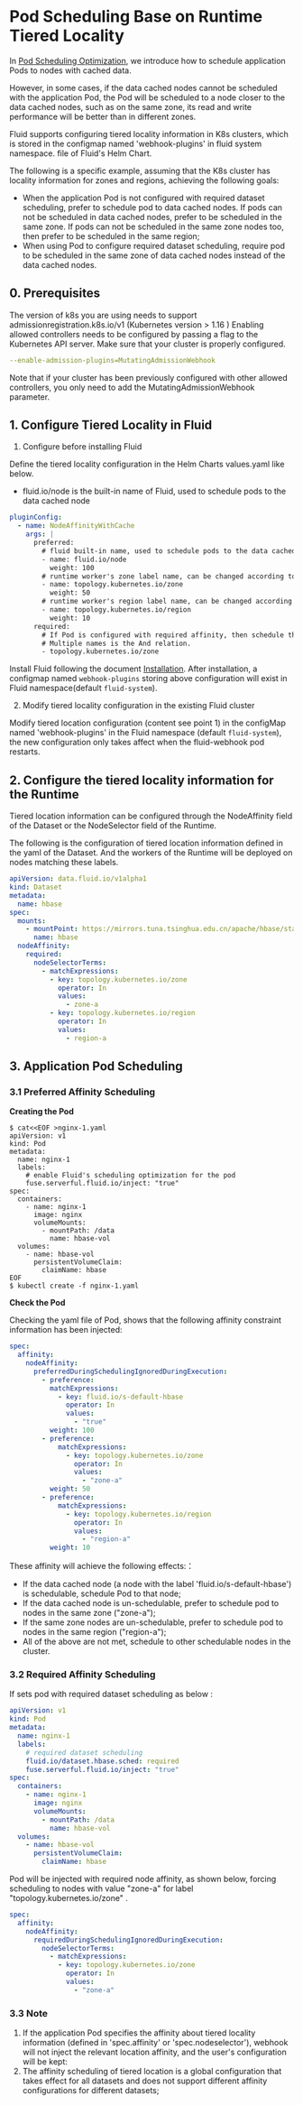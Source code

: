 # Pod Scheduling Base on Runtime Tiered Locality

In [Pod Scheduling Optimization](./pod_schedule_optimization.md), we introduce how to schedule application Pods to nodes
with cached data.

However, in some cases, if the data cached nodes cannot be scheduled with the application Pod, the Pod will be scheduled
to a node closer to the data cached nodes, such as on the same zone, its read and write performance will be better than in different zones.

Fluid supports configuring tiered locality information in K8s clusters, which is stored in the configmap named 'webhook-plugins' in fluid system namespace. 
file of Fluid's Helm Chart.

The following is a specific example, assuming that the K8s cluster has locality information for zones and regions, achieving the following goals:
- When the application Pod is not configured with required dataset scheduling, prefer to schedule pod to data cached nodes.
If pods can not be scheduled in data cached nodes, prefer to be scheduled in the same zone.
If pods can not be scheduled in the same zone nodes too, then prefer to be scheduled in the same region;
- When using Pod to configure required dataset scheduling, require pod to be scheduled in the same zone of data cached nodes instead of the data cached nodes.

## 0. Prerequisites
The version of k8s you are using needs to support admissionregistration.k8s.io/v1 (Kubernetes version > 1.16 )
Enabling allowed controllers needs to be configured by passing a flag to the Kubernetes API server. Make sure that your cluster is properly configured.
```yaml
--enable-admission-plugins=MutatingAdmissionWebhook
```
Note that if your cluster has been previously configured with other allowed controllers, you only need to add the MutatingAdmissionWebhook parameter.

## 1. Configure Tiered Locality in Fluid

1) Configure before installing Fluid

Define the tiered locality configuration in the Helm Charts values.yaml like below.
- fluid.io/node is the built-in name of Fluid, used to schedule pods to the data cached node
```yaml
pluginConfig:
  - name: NodeAffinityWithCache
    args: |
      preferred:
        # fluid built-in name, used to schedule pods to the data cached node
        - name: fluid.io/node
          weight: 100
        # runtime worker's zone label name, can be changed according to k8s environment.
        - name: topology.kubernetes.io/zone
          weight: 50
        # runtime worker's region label name, can be changed according to k8s environment.
        - name: topology.kubernetes.io/region
          weight: 10
      required:
        # If Pod is configured with required affinity, then schedule the pod to nodes match the label.
        # Multiple names is the And relation.
        - topology.kubernetes.io/zone
```

Install Fluid following the document [Installation](../userguide/install.md). After installation, a configmap
named `webhook-plugins` storing above configuration will exist in Fluid namespace(default `fluid-system`).

2) Modify tiered locality configuration in the existing Fluid cluster

Modify tiered location configuration (content see point 1) in the configMap named 'webhook-plugins' 
in the Fluid namespace (default `fluid-system`), the new configuration only takes affect when the fluid-webhook pod restarts.

## 2. Configure the tiered locality information for the Runtime
Tiered location information can be configured through the NodeAffinity field of the Dataset or the NodeSelector field of the Runtime.

The following is the configuration of tiered location information defined in the yaml of the Dataset. 
And the workers of the Runtime will be deployed on nodes matching these labels.
```yaml
apiVersion: data.fluid.io/v1alpha1
kind: Dataset
metadata:
  name: hbase
spec:
  mounts:
    - mountPoint: https://mirrors.tuna.tsinghua.edu.cn/apache/hbase/stable/
      name: hbase
  nodeAffinity:
    required:
      nodeSelectorTerms:
      	- matchExpressions:
          - key: topology.kubernetes.io/zone
            operator: In
            values: 
              - zone-a
          - key: topology.kubernetes.io/region
            operator: In
            values:
              - region-a
```

## 3. Application Pod Scheduling

### 3.1 Preferred Affinity Scheduling
**Creating the Pod**
```shell
$ cat<<EOF >nginx-1.yaml
apiVersion: v1
kind: Pod
metadata:
  name: nginx-1
  labels:
    # enable Fluid's scheduling optimization for the pod
    fuse.serverful.fluid.io/inject: "true"
spec:
  containers:
    - name: nginx-1
      image: nginx
      volumeMounts:
        - mountPath: /data
          name: hbase-vol
  volumes:
    - name: hbase-vol
      persistentVolumeClaim:
        claimName: hbase
EOF
$ kubectl create -f nginx-1.yaml
```

**Check the Pod**

Checking the yaml file of Pod, shows that the following affinity constraint information has been injected:

```yaml
spec:
  affinity:
    nodeAffinity:
      preferredDuringSchedulingIgnoredDuringExecution:
        - preference:
          matchExpressions:
            - key: fluid.io/s-default-hbase
              operator: In
              values:
                - "true"
          weight: 100
        - preference:
            matchExpressions:
              - key: topology.kubernetes.io/zone
                operator: In
                values:
                  - "zone-a"
          weight: 50
        - preference:
            matchExpressions:
              - key: topology.kubernetes.io/region
                operator: In
                values:
                  - "region-a"
          weight: 10         
```

These affinity will achieve the following effects:：
- If the data cached node (a node with the label 'fluid.io/s-default-hbase') is schedulable, schedule Pod to that node;
- If the data cached node is un-schedulable, prefer to schedule pod to nodes in the same zone ("zone-a");
- If the same zone nodes are un-schedulable, prefer to schedule pod to nodes in the same region ("region-a");
- All of the above are not met, schedule to other schedulable nodes in the cluster.


### 3.2 Required Affinity Scheduling

If sets pod with required dataset scheduling as below :
```yaml
apiVersion: v1
kind: Pod
metadata:
  name: nginx-1
  labels:
    # required dataset scheduling
    fluid.io/dataset.hbase.sched: required
    fuse.serverful.fluid.io/inject: "true"
spec:
  containers:
    - name: nginx-1
      image: nginx
      volumeMounts:
        - mountPath: /data
          name: hbase-vol
  volumes:
    - name: hbase-vol
      persistentVolumeClaim:
        claimName: hbase
```
Pod will be injected with required node affinity, as shown below, forcing scheduling to nodes with value "zone-a" for label "topology.kubernetes.io/zone"  .
```yaml
spec:
  affinity:
    nodeAffinity:
      requiredDuringSchedulingIgnoredDuringExecution:
        nodeSelectorTerms:
          - matchExpressions:
            - key: topology.kubernetes.io/zone
              operator: In
              values:
                - "zone-a"
```

### 3.3 Note

1. If the application Pod specifies the affinity about tiered locality information (defined in 'spec.affinity' or 'spec.nodeselector'), webhook will
not inject the relevant location affinity, and the user's configuration will be kept:
2. The affinity scheduling of tiered location is a global configuration that takes effect for all datasets and does not support different affinity configurations for different datasets;
